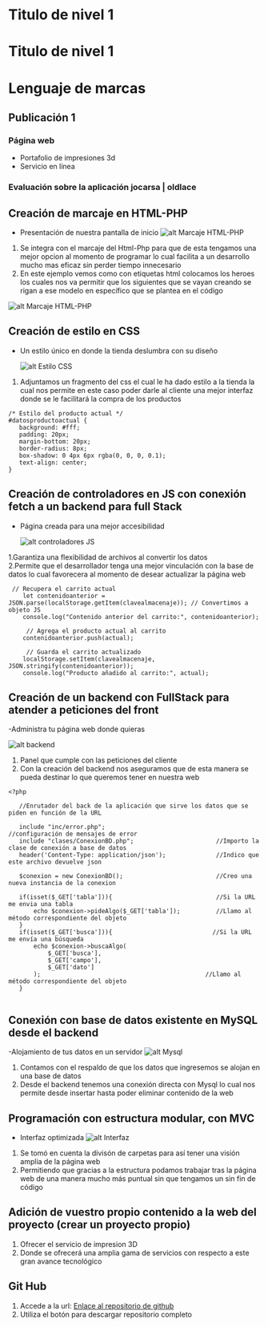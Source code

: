 
# Titulo de nivel 1


# Titulo de nivel 1
# Lenguaje de marcas
## Publicación 1
### Página web 

* Portafolio de impresiones 3d
* Servicio en línea 

### Evaluación sobre la aplicación jocarsa | oldlace
## Creación de marcaje en HTML-PHP
- Presentación de nuestra pantalla de inicio 
![alt Marcaje HTML-PHP ](https://github.com/Danielcreux/DAMJoshueFreireSanchez/blob/2c4052752468eb555a17782165f756f983ae721e/Lenguaje%20de%20Marcas/003-Manipulaci%C3%B3n%20de%20documentos%20web/Proyecto/007-Proyecto%20Oldlice/imagenes/Captura.PNG)

1. Se integra con el marcaje del Html-Php para que de esta tengamos una mejor opcion al momento de programar lo cual facilita a un desarrollo mucho mas eficaz sin perder tiempo innecesario
2. En este ejemplo vemos como con etiquetas html colocamos los heroes los cuales nos va permitir que los siguientes que se vayan creando se rigan a ese modelo en específico que se plantea en el código
 
![alt Marcaje HTML-PHP ](https://github.com/Danielcreux/DAMJoshueFreireSanchez/blob/ae1900f1dd2fe16bab8bd65f731067db2275e1bb/Lenguaje%20de%20Marcas/003-Manipulaci%C3%B3n%20de%20documentos%20web/Proyecto/007-Proyecto%20Oldlice/imagenes/Captura2.PNG)

## Creación de estilo en CSS

- Un estilo único en donde la tienda deslumbra con su diseño
  
  ![alt Estilo CSS ](https://github.com/Danielcreux/DAMJoshueFreireSanchez/blob/f5090b17de7b3aff2d51951fe4194b6c701966e9/Lenguaje%20de%20Marcas/003-Manipulaci%C3%B3n%20de%20documentos%20web/Proyecto/007-Proyecto%20Oldlice/imagenes/Captura4.PNG)
  
1. Adjuntamos un fragmento del css el cual le ha dado estilo a la tienda la cual nos permite en este caso poder darle al cliente una mejor interfaz donde se le facilitará la compra de los productos
   
 ```
/* Estilo del producto actual */
#datosproductoactual {
    background: #fff;
    padding: 20px;
    margin-bottom: 20px;
    border-radius: 8px;
    box-shadow: 0 4px 6px rgba(0, 0, 0, 0.1);
    text-align: center;
}
 ```


## Creación de controladores en JS con conexión fetch a un backend para full Stack
- Página creada para una mejor accesibilidad

  ![alt controladores JS ](https://github.com/Danielcreux/DAMJoshueFreireSanchez/blob/67f4e3e3cc158c89aea918ca596549e312fa84f8/Lenguaje%20de%20Marcas/003-Manipulaci%C3%B3n%20de%20documentos%20web/Proyecto/007-Proyecto%20Oldlice/imagenes/Captura5.PNG)

1.Garantiza una flexibilidad de archivos al convertir los datos  
2.Permite que el desarrollador tenga una mejor vinculación con la base de datos lo cual favorecera al momento de desear actualizar la página web 

```
 // Recupera el carrito actual
	let contenidoanterior = JSON.parse(localStorage.getItem(clavealmacenaje)); // Convertimos a objeto JS
	console.log("Contenido anterior del carrito:", contenidoanterior);

	 // Agrega el producto actual al carrito
	contenidoanterior.push(actual);

	 // Guarda el carrito actualizado
	localStorage.setItem(clavealmacenaje, JSON.stringify(contenidoanterior));
	console.log("Producto añadido al carrito:", actual);
```


## Creación de un backend con FullStack para atender a peticiones del front
-Administra tu página web donde quieras

![alt backend ](https://github.com/Danielcreux/DAMJoshueFreireSanchez/blob/e68e32544e6f83335b3609e688bb028a68c29122/Lenguaje%20de%20Marcas/003-Manipulaci%C3%B3n%20de%20documentos%20web/Proyecto/007-Proyecto%20Oldlice/imagenes/Captura6.PNG)

1. Panel que cumple con las peticiones del cliente
2. Con la creación del backend nos aseguramos que de esta manera se pueda destinar lo que queremos tener en nuestra web
 ```
<?php
    
    //Enrutador del back de la aplicación que sirve los datos que se piden en función de la URL
    
	include "inc/error.php";                               //configuración de mensajes de error
    include "clases/ConexionBD.php";                       //Importo la clase de conexión a base de datos
	header('Content-Type: application/json');              //Indico que este archivo devuelve json

    $conexion = new ConexionBD();                          //Creo una nueva instancia de la conexion

	if(isset($_GET['tabla'])){                             //Si la URL me envia una tabla
		echo $conexion->pideAlgo($_GET['tabla']);          //Llamo al método correspondiente del objeto
	}
	if(isset($_GET['busca'])){                            //Si la URL me envía una búsqueda
		echo $conexion->buscaAlgo(
            $_GET['busca'],
            $_GET['campo'],
            $_GET['dato']
        );                                              //Llamo al método correspondiente del objeto
	}


 ```

## Conexión con base de datos existente en MySQL desde el backend
-Alojamiento de tus datos en un servidor
![alt Mysql](https://github.com/Danielcreux/DAMJoshueFreireSanchez/blob/64f8ea820080bf97d0e209fc50ab2b00e748130a/Lenguaje%20de%20Marcas/003-Manipulaci%C3%B3n%20de%20documentos%20web/Proyecto/007-Proyecto%20Oldlice/imagenes/Captura7.PNG)

1. Contamos con el respaldo de que los datos que ingresemos se alojan en una base de datos
2. Desde el backend tenemos una conexión directa con Mysql lo cual nos permite desde insertar hasta poder eliminar contenido de la web


## Programación con estructura modular, con MVC
- Interfaz optimizada
![alt Interfaz ](https://github.com/Danielcreux/DAMJoshueFreireSanchez/blob/d15702e644b69f02d384d0336c862e6567d67355/Lenguaje%20de%20Marcas/003-Manipulaci%C3%B3n%20de%20documentos%20web/Proyecto/007-Proyecto%20Oldlice/imagenes/Captura8.PNG)

1. Se tomó en cuenta la divisón de carpetas para así tener una visión amplia de la página web
2. Permitiendo que gracias a la estructura podamos trabajar tras la página web de una manera mucho más puntual sin que tengamos un sin fin de código
    

## Adición de vuestro propio contenido a la web del proyecto (crear un proyecto propio)
1. Ofrecer el servicio de impresion 3D
2. Donde se ofrecerá una amplia gama de servicios con respecto a este gran avance tecnológico 


## Git Hub
   1. Accede a la url: [Enlace al repositorio de github](URL= "https://github.com/Danielcreux/DAMJoshueFreireSanchez/tree/7dd603254c15c7087d3c3cd798c85b632a19fd7c/Lenguaje%20de%20Marcas/003-Manipulaci%C3%B3n%20de%20documentos%20web/Proyecto/007-Proyecto%20Oldlice")
   2. Utiliza el botón para descargar repositorio completo


